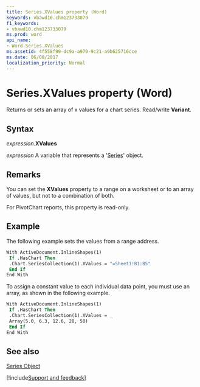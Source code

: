 ```yaml
---
title: Series.XValues property (Word)
keywords: vbawd10.chm123733079
f1_keywords:
- vbawd10.chm123733079
ms.prod: word
api_name:
- Word.Series.XValues
ms.assetid: 4f558f99-dc9a-a979-9c21-a9b625716cce
ms.date: 06/08/2017
localization_priority: Normal
---
```



# Series.XValues property (Word)

Returns or sets an array of x values for a chart series. Read/write  **Variant**.


## Syntax

_expression_.**XValues**

_expression_ A variable that represents a '[Series](Word.Series.md)' object.


## Remarks

You can set the  **XValues** property to a range on a worksheet or to an array of values, but not to a combination of both.

For PivotChart reports, this property is read-only.


## Example

The following example sets the values from a range address.


```vb
With ActiveDocument.InlineShapes(1) 
 If .HasChart Then 
 .Chart.SeriesCollection(1).XValues = "=Sheet1!B1:B5" 
 End If 
End With
```

To assign a constant value to each individual data point, you must use an array, as shown in the following example.




```vb
With ActiveDocument.InlineShapes(1) 
 If .HasChart Then 
 .Chart.SeriesCollection(1).XValues = _ 
 Array(5.0, 6.3, 12.6, 28, 50) 
 End If 
End With
```


## See also


[Series Object](Word.Series.md)

[!include[Support and feedback](~/includes/feedback-boilerplate.md)]
